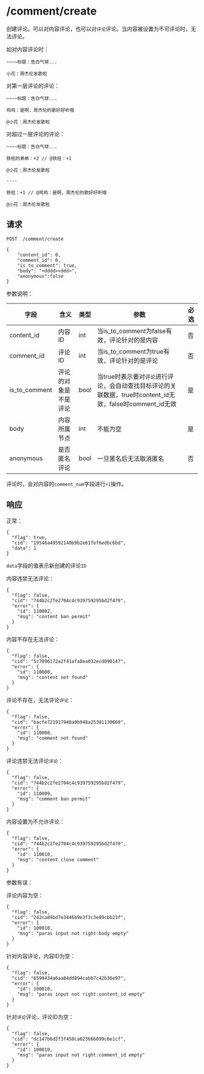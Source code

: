 # /comment/create

创建评论。可以对内容评论，也可以对`评论`评论。当内容被设置为不可评论时，无法评论。

如对内容评论时：

```
~~~~标题：告白气球...

小花：周杰伦发歌啦
```

对第一层评论的评论：

```
~~~~标题：告白气球...

鸡鸡：是啊，周杰伦的歌好好听哦

@小花：周杰伦发歌啦
```

对超过一层评论的评论：

```
~~~~标题：告白气球...

铁柱的弟弟：+2 // @铁柱：+1

@小花：周杰伦发歌啦

----

铁柱：+1 // @鸡鸡：是啊，周杰伦的歌好好听哦

@小花：周杰伦发歌啦
```

## 请求

```
POST  /comment/create

{
	"content_id": 0,
	"comment_id": 0,
	"is_to_comment": true,
	"body": "<dddd><ddd>",
	"anonymous":false
}
```

参数说明：

| 字段   |      含义   |类型  |   参数 |  必选 |
|----------|--------|------|------|------|
| content_id | 内容ID | int | 当is_to_comment为false有效，评论针对的是内容 | 否 |
| comment_id |    评论ID   |   int | 当is_to_comment为true有效，评论针对的是评论 | 否 |
| is_to_comment | 评论的对象是不是评论 | bool | 当true时表示要对`评论`进行评论，会自动查找目标评论的关联数据，true时content_id无效，false时comment_id无效 | 是 |
| body | 内容所属节点 | int | 不能为空 | 是 |
| anonymous | 是否匿名评论 | bool | 一旦匿名后无法取消匿名 | 否 |

评论时，会对内容的`comment_num`字段进行`+1`操作。

## 响应

正常：

```
{
  "flag": true,
  "cid": "19546a49592140b9b2e61fef6edbc6bd",
  "data": 1
}
```

`data`字段的值表示新创建的评论`ID`

内容违禁无法评论：

```
{
  "flag": false,
  "cid": "744b2c2fe2704c4c939759295bd2f479",
  "error": {
    "id": 110002,
    "msg": "content ban permit"
  }
}
```


内容不存在无法评论：

```
{
  "flag": false,
  "cid": "5c7896172a2f41afa8ea032ecd090147",
  "error": {
    "id": 110000,
    "msg": "content not found"
  }
}
```

评论不存在，无法评论`评论`：

```
{
  "flag": false,
  "cid": "bacfe721917948a0b948a25381130660",
  "error": {
    "id": 110008,
    "msg": "comment not found"
  }
}
```

评论违禁无法评论`评论`：

```
{
  "flag": false,
  "cid": "744b2c2fe2704c4c939759295bd2f479",
  "error": {
    "id": 110009,
    "msg": "comment ban permit"
  }
}
```

内容设置为不允许评论：

```
{
  "flag": false,
  "cid": "744b2c2fe2704c4c939759295bd2f479",
  "error": {
    "id": 110010,
    "msg": "content close comment"
  }
}
```

参数有误：

评论内容为空：

```
{
  "flag": false,
  "cid": "242ca89bd7e3446b9e3f3c3e89cbb23f",
  "error": {
    "id": 100010,
    "msg": "paras input not right:body empty"
  }
}
```

针对内容评论，内容ID为空：

```
{
  "flag": false,
  "cid": "6599434a6aa84dd894cabb7c42b36e97",
  "error": {
    "id": 100010,
    "msg": "paras input not right:content_id empty"
  }
}
```

针对`评论`评论，评论ID为空：

```
{
  "flag": false,
  "cid": "dc147b6d2f3f450ca023666099c6e1cf",
  "error": {
    "id": 100010,
    "msg": "paras input not right:comment_id empty"
  }
}
```